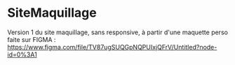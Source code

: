 # SiteMaquillage
Version 1 du site maquillage, sans responsive, à partir d'une maquette perso faite sur FIGMA : https://www.figma.com/file/TV87ugSUQGpNQPUIxjQFrV/Untitled?node-id=0%3A1
